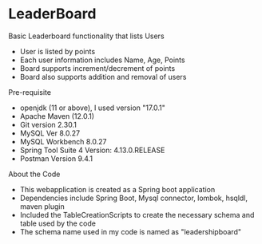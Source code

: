 # LeaderBoard
Basic Leaderboard functionality that lists Users
- User is listed by points
- Each user information includes Name, Age, Points
- Board supports increment/decrement of points
- Board also supports addition and removal of users

Pre-requisite
- openjdk (11 or above), I used version "17.0.1" 
- Apache Maven (12.0.1)
- Git version 2.30.1
- MySQL Ver 8.0.27 
- MySQL Workbench 8.0.27
- Spring Tool Suite 4 Version: 4.13.0.RELEASE
- Postman Version 9.4.1


About the Code
- This webapplication is created as a Spring boot application
- Dependencies include Spring Boot, Mysql connector, lombok, hsqldl, maven plugin
- Included the TableCreationScripts to create the necessary schema and table used by the code
- The schema name used in my code is named as "leadershipboard"
